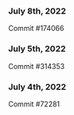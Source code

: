 ### July 8th, 2022

Commit #174066

### July 5th, 2022

Commit #314353


### July 4th, 2022

Commit #72281
